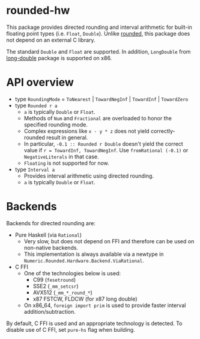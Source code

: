 # rounded-hw

This package provides directed rounding and interval arithmetic for built-in floating point types (i.e. `Float`, `Double`).
Unlike [rounded](https://hackage.haskell.org/package/rounded), this package does not depend on an external C library.

The standard `Double` and `Float` are supported.
In addition, `LongDouble` from [long-double](https://hackage.haskell.org/package/long-double) package is supported on x86.

# API overview

* type `RoundingMode` = `ToNearest` | `TowardNegInf` | `TowardInf` | `TowardZero`
* type `Rounded r a`
    * `a` is typically `Double` or `Float`.
    * Methods of `Num` and `Fractional` are overloaded to honor the specified rounding mode.
    * Complex expressions like `x - y * z` does not yield correctly-rounded result in general.
    * In particular, `-0.1 :: Rounded r Double` doesn't yield the correct value if `r = TowardInf, TowardNegInf`. Use `fromRational (-0.1)` or `NegativeLiterals` in that case.
    * `Floating` is not supported for now.
* type `Interval a`
    * Provides interval arithmetic using directed rounding.
    * `a` is typically `Double` or `Float`.

# Backends

Backends for directed rounding are:

* Pure Haskell (via `Rational`)
    * Very slow, but does not depend on FFI and therefore can be used on non-native backends.
    * This implementation is always available via a newtype in `Numeric.Rounded.Hardware.Backend.ViaRational`.
* C FFI
    * One of the technologies below is used:
        * C99 (`fesetround`)
        * SSE2 (`_mm_setcsr`)
        * AVX512 (`_mm_*_round_*`)
        * x87 FSTCW, FLDCW (for x87 long double)
    * On x86_64, `foreign import prim` is used to provide faster interval addition/subtraction.

By default, C FFI is used and an appropriate technology is detected.
To disable use of C FFI, set `pure-hs` flag when building.
